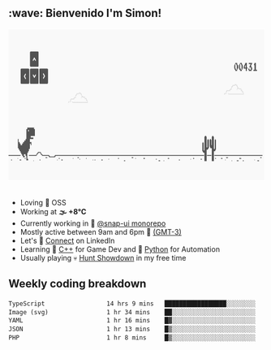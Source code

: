 <h2>:wave: <b>Bienvenido I'm Simon!&nbsp;</b></h2>

<section>
  <img src="./static/banner.gif" height=300 width=1000>
</section>

<br>

<ul>
  <li>
     Loving 🤍 OSS
  </li>
  <li>
		<!--START_SECTION:weather-->
		Working at <b>🌫  +8°C</b>
		<!--END_SECTION:weather-->
  </li>
  <li>
    Currently working in 🎨&nbsp;<a href=https://github.com/snapverse/snap-ui target=_blank>@snap-ui monorepo</a>
  </li>
  <li>
    Mostly active between 9am and 6pm 🚩 <a href=https://onlinealarmkur.com/world/es target=_blank>(GMT-3)</a>
  </li>
  <li>
    Let's 🔗&nbsp;<a href=https://www.linkedin.com/in/itssimmons target=_blank>Connect</a> on LinkedIn
  </li>
  <li>
    Learning 👴&nbsp;<a href=https://images3.memedroid.com/images/UPLOADED755/65f2bce6734f6.webp target=_blank>C++</a> for Game Dev and 🐍&nbsp;<a href=https://qph.cf2.quoracdn.net/main-qimg-4472b6229cb75bf66ab531f3ebd4f975-lq target=_blank>Python</a> for Automation
  </li>
  <li>
    Usually playing 💀&nbsp;<a href=https://www.huntshowdown.com target=_blank>Hunt Showdown</a> in my free time
  </li>
</ul>

<h2><b>Weekly coding breakdown </b></h2>

<!--START_SECTION:waka-->

```txt
TypeScript                 14 hrs 9 mins   █████████████████░░░░░░░░   68.17 %
Image (svg)                1 hr 34 mins    ██░░░░░░░░░░░░░░░░░░░░░░░   07.55 %
YAML                       1 hr 16 mins    █▓░░░░░░░░░░░░░░░░░░░░░░░   06.10 %
JSON                       1 hr 13 mins    █▒░░░░░░░░░░░░░░░░░░░░░░░   05.93 %
PHP                        1 hr 8 mins     █▒░░░░░░░░░░░░░░░░░░░░░░░   05.51 %
```

<!--END_SECTION:waka-->
